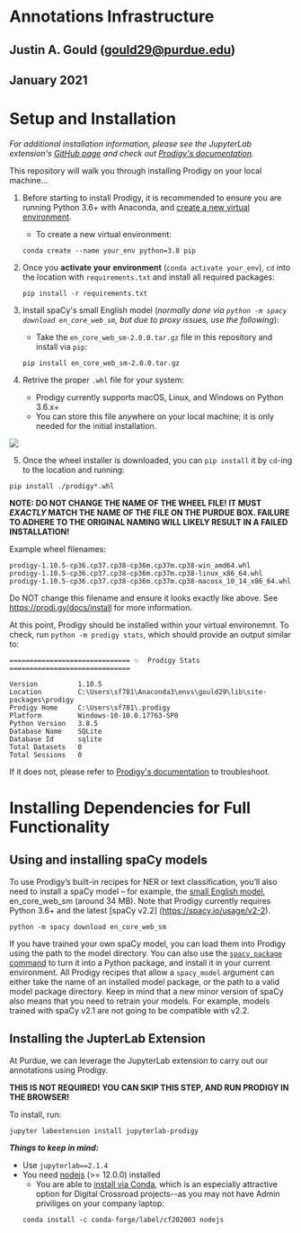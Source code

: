 # Annotations Infrastructure
## Justin A. Gould (gould29@purdue.edu)
## January 2021

# Setup and Installation
_For additional installation information, please see the JupyterLab extension's [GitHub page](https://github.com/explosion/jupyterlab-prodigy) and check out [Prodigy's documentation](https://prodi.gy/docs/)._

This repository will walk you through installing Prodigy on your local machine...

1. Before starting to install Prodigy, it is recommended to ensure you are running Python 3.6+ with Anaconda, and [create a new virtual environment](https://docs.conda.io/projects/conda/en/latest/user-guide/tasks/manage-environments.html).
    - To create a new virtual environment:
    ```
    conda create --name your_env python=3.8 pip
    ```
    
2. Once you **activate your environment** (`conda activate your_env`), `cd` into the location with `requirements.txt` and install all required packages:
    ```
    pip install -r requirements.txt
    ```

3. Install spaCy's small English model (_normally done via `python -m spacy download en_core_web_sm`, but due to proxy issues, use the following_):
    - Take the `en_core_web_sm-2.0.0.tar.gz` file in this repository and install via `pip`:
    ```
    pip install en_core_web_sm-2.0.0.tar.gz
    ```

4. Retrive the proper `.whl` file for your system:
    - Prodigy currently supports macOS, Linux, and Windows on Python 3.6.x+
    - You can store this file anywhere on your local machine; it is only needed for the initial installation.

<img src="https://prodi.gy/static/57ba7ed22296e27bae9d5164aea49e27/53bcc/install_download.jpg">

5. Once the wheel installer is downloaded, you can `pip install` it by `cd`-ing to the location and running:
```
pip install ./prodigy*.whl
```

**NOTE: DO NOT CHANGE THE NAME OF THE WHEEL FILE! IT MUST _EXACTLY_ MATCH THE NAME OF THE FILE ON THE PURDUE BOX. FAILURE TO ADHERE TO THE ORIGINAL NAMING WILL LIKELY RESULT IN A FAILED INSTALLATION!**

Example wheel filenames:
```
prodigy-1.10.5-cp36.cp37.cp38-cp36m.cp37m.cp38-win_amd64.whl
prodigy-1.10.5-cp36.cp37.cp38-cp36m.cp37m.cp38-linux_x86_64.whl
prodigy-1.10.5-cp36.cp37.cp38-cp36m.cp37m.cp38-macosx_10_14_x86_64.whl
```

Do NOT change this filename and ensure it looks exactly like above. See https://prodi.gy/docs/install for more information.

At this point, Prodigy should be installed within your virtual environemnt. To check, run `python -m prodigy stats`, which should provide an output similar to:
```
============================== ✨  Prodigy Stats ==============================

Version          1.10.5
Location         C:\Users\sf781\Anaconda3\envs\gould29\lib\site-packages\prodigy
Prodigy Home     C:\Users\sf781\.prodigy
Platform         Windows-10-10.0.17763-SP0
Python Version   3.8.5
Database Name    SQLite
Database Id      sqlite
Total Datasets   0
Total Sessions   0
```

If it does not, please refer to [Prodigy's documentation](https://prodi.gy/docs/) to troubleshoot.

# Installing Dependencies for Full Functionality
## Using and installing spaCy models 
To use Prodigy’s built-in recipes for NER or text classification, you’ll also need to install a spaCy model – for example, the [small English model](https://spacy.io/models/en#en_core_web_sm), en_core_web_sm (around 34 MB). Note that Prodigy currently requires Python 3.6+ and the latest [spaCy v2.2] (https://spacy.io/usage/v2-2).

```
python -m spacy download en_core_web_sm
```

If you have trained your own spaCy model, you can load them into Prodigy using the path to the model directory. You can also use the [`spacy package` command](https://spacy.io/api/cli#package) to turn it into a Python package, and install it in your current environment. All Prodigy recipes that allow a `spacy_model` argument can either take the name of an installed model package, or the path to a valid model package directory. Keep in mind that a new minor version of spaCy also means that you need to retrain your models. For example, models trained with spaCy v2.1 are not going to be compatible with v2.2.

## Installing the JupterLab Extension
At Purdue, we can leverage the JupyterLab extension to carry out our annotations using Prodigy.

**THIS IS NOT REQUIRED! YOU CAN SKIP THIS STEP, AND RUN PRODIGY IN THE BROWSER!**

To install, run:
```
jupyter labextension install jupyterlab-prodigy
```

**_Things to keep in mind:_**
- Use `jupyterlab==2.1.4`
- You need [nodejs](https://nodejs.org/en/
) (>= 12.0.0) installed
    - You are able to [install via Conda](https://anaconda.org/conda-forge/nodejs), which is an especially attractive option for Digital Crossroad projects--as you may not have Admin priviliges on your company laptop:
    ```
    conda install -c conda-forge/label/cf202003 nodejs 
    ```
